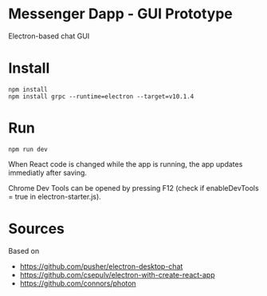 # Messenger Dapp - GUI Prototype

Electron-based chat GUI

# Install

	npm install
	npm install grpc --runtime=electron --target=v10.1.4
	
# Run

	npm run dev

When React code is changed while the app is running, the app updates immediatly after saving.

Chrome Dev Tools can be opened by pressing F12 (check if enableDevTools = true in electron-starter.js).

# Sources

Based on
* https://github.com/pusher/electron-desktop-chat 
* https://github.com/csepulv/electron-with-create-react-app
* https://github.com/connors/photon
